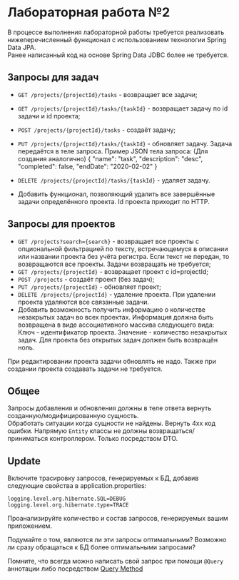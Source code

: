 # Лабораторная работа №2
В процессе выполнения лабораторной работы требуется реализовать нижеперечисленный функционал с использованием технологии Spring Data JPA.\
Ранее написанный код на основе Spring Data JDBC более не требуется.

## Запросы для задач
- `GET /projects/{projectId}/tasks` - возвращает все задачи;
- `GET /projects/{projectId}/tasks/{taskId}` - возвращает задачу по id задачи и id проекта;
- `POST /projects/{projectId}/tasks` - создаёт задачу;
- `PUT /projects/{projectId}/tasks/{taskId}` - обновляет задачу. Задача передаётся в теле запроса. Пример JSON тела запроса: (Для создания аналогично)
{
      "name": "task",
      "description": "desc",
      "completed": false,
      "endDate": "2020-02-02"
}

- `DELETE /projects/{projectId}/tasks/{taskId}` - удаляет задачу.
- Добавить функционал, позволяющий удалить все завершённые задачи определённого проекта. Id проекта приходит по HTTP.
## Запросы для проектов
- `GET /projects?search={search}` - возвращает все проекты с опциональной фильтрацией по тексту, встречающемуся в описании или названии проекта без учёта регистра. Если текст не передан, то возвращаются все проекты. Задачи возвращать не требуется;
- `GET /projects/{projectId}` - возвращает проект с id=projectId;
- `POST /projects` - создаёт проект (без задач);
- `PUT /projects/{projectId}` - обновляет проект;
- `DELETE /projects/{projectId}` - удаление проекта. При удалении проекта удаляются все связанные задачи.
- Добавить возможность получить информацию о количестве незакрытых задач во всех проектах. Информация должна быть возвращена в виде ассоциативного массива следующего вида: Ключ - идентификатор проекта. Значение - количество незакрытых задач. Для проекта без открытых задач должен быть возвращён ноль.


При редактировании проекта задачи обновлять не надо. Также при создании проекта создавать задачи не требуется.
## Общее
Запросы добавления и обновления должны в теле ответа вернуть созданную/модифицированную сущность.\
Обработать ситуации когда сущности не найдены. Вернуть 4xx код ошибки.
Напрямую ``Entity`` классы не должны возвращаться/приниматься контроллером. Только посредством DTO.

## Update
Включите трасировку запросов, генерируемых к БД, добавив следующие свойства в application.properties:
```
logging.level.org.hibernate.SQL=DEBUG
logging.level.org.hibernate.type=TRACE
```

Проанализируйте количество и состав запросов, генерируемых вашим приложением.

Подумайте о том, являются ли эти запросы оптимальными? Возможно ли сразу обращаться к БД более оптимальными запросами?

Помните, что всегда можно написать свой запрос при помощи ```@Query``` аннотации либо посредством [Query Method](https://docs.spring.io/spring-data/jpa/reference/jpa/query-methods.html#jpa.query-methods.query-creation)
